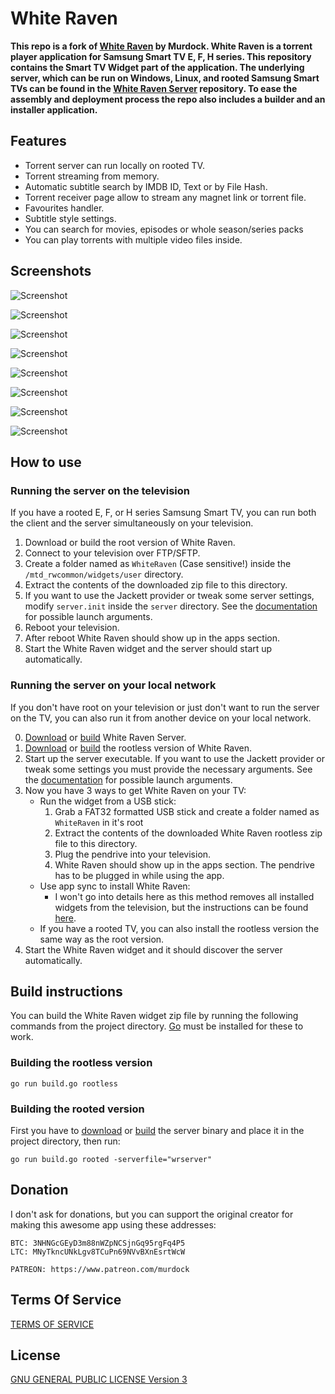 # White Raven

**This repo is a fork of [White Raven](https://github.com/silentmurdock/whiteraven) by Murdock. White Raven is a torrent player application for Samsung Smart TV E, F, H series. This repository contains the Smart TV Widget part of the application. The underlying server, which can be run on Windows, Linux, and rooted Samsung Smart TVs can be found in the [White Raven Server](https://github.com/nyakaspeter/White-Raven-Server) repository. To ease the assembly and deployment process the repo also includes a builder and an installer application.**

## Features

- Torrent server can run locally on rooted TV.
- Torrent streaming from memory.
- Automatic subtitle search by IMDB ID, Text or by File Hash.
- Torrent receiver page allow to stream any magnet link or torrent file.
- Favourites handler.
- Subtitle style settings.
- You can search for movies, episodes or whole season/series packs
- You can play torrents with multiple video files inside.

## Screenshots

![Screenshot](https://camo.githubusercontent.com/5685604ee5dc9b71d25c417e2b9eb4bdbce62292853616af1e1727ba68672db9/68747470733a2f2f692e6962622e636f2f7234673451346a2f747673686f77732e6a7067)

![Screenshot](https://camo.githubusercontent.com/ebcae33f28aa5d66416fd6642ed1111baeaafcd07c41ae2d89a75cd752267a69/68747470733a2f2f692e6962622e636f2f316e4e524374422f696e747673686f772e6a7067)

![Screenshot](https://camo.githubusercontent.com/b0cc589071750fd810e06467b31b9d3d15d152203993a2cb995469cfee6f3e4e/68747470733a2f2f692e6962622e636f2f6638624d5768362f747673686f777375627469746c652e6a7067)

![Screenshot](https://camo.githubusercontent.com/1515d18a46aeed1af351c1469c7b09da4838cb65d45438b0d2fe15a011277d61/68747470733a2f2f692e6962622e636f2f50574e5a7632432f6d6f766965732e6a7067)

![Screenshot](https://camo.githubusercontent.com/c96f920145ba15b4a248f0cad82c04aa55a4aafba6b5efc67ecd730c45225b47/68747470733a2f2f692e6962622e636f2f5a534c583243682f686f7374736d656e752e6a7067)

![Screenshot](https://camo.githubusercontent.com/8e4e07f5a3563f27b5259214be53fdefef5291460b8426d8404408fb5a6d1558/68747470733a2f2f692e6962622e636f2f32644c786a56662f696e646f776e6c6f6164322e6a7067)

![Screenshot](https://camo.githubusercontent.com/9331e8ded6b2914226f9da722cc2b9f7a7b07823468ae3cecd7953b786c61db3/68747470733a2f2f692e6962622e636f2f52516d764b51792f6d6f7669657375627469746c652e6a7067)

![Screenshot](https://camo.githubusercontent.com/3cc130756ebb28b2f934c412a28b98d5e59cb4f94760a6c4324e895a024231f9/68747470733a2f2f692e6962622e636f2f6e3150363350372f696e73657474696e67732e6a7067)

## How to use

### Running the server on the television

If you have a rooted E, F, or H series Samsung Smart TV, you can run both the client and the server simultaneously on your television.

1. Download or build the root version of White Raven.
2. Connect to your television over FTP/SFTP.
3. Create a folder named as `WhiteRaven` (Case sensitive!) inside the `/mtd_rwcommon/widgets/user` directory.
4. Extract the contents of the downloaded zip file to this directory.
5. If you want to use the Jackett provider or tweak some server settings, modify `server.init` inside the `server` directory. See the [documentation](https://github.com/nyakaspeter/White-Raven-Server/blob/master/README.md) for possible launch arguments.
6. Reboot your television.
7. After reboot White Raven should show up in the apps section.
8. Start the White Raven widget and the server should start up automatically.

### Running the server on your local network

If you don't have root on your television or just don't want to run the server on the TV, you can also run it from another device on your local network.

0. [Download](https://github.com/nyakaspeter/White-Raven-Server/releases) or [build](https://github.com/nyakaspeter/White-Raven-Server#build-instructions) White Raven Server.
1. [Download](https://github.com/nyakaspeter/whiteraven/releases) or [build](https://github.com/nyakaspeter/whiteraven#build-instructions) the rootless version of White Raven.
2. Start up the server executable. If you want to use the Jackett provider or tweak some settings you must provide the necessary arguments. See the [documentation](https://github.com/nyakaspeter/White-Raven-Server/blob/master/README.md) for possible launch arguments.
3. Now you have 3 ways to get White Raven on your TV:
   - Run the widget from a USB stick:
      1. Grab a FAT32 formatted USB stick and create a folder named as `WhiteRaven` in it's root
      2. Extract the contents of the downloaded White Raven rootless zip file to this directory.
      3. Plug the pendrive into your television.
      4. White Raven should show up in the apps section. The pendrive has to be plugged in while using the app.
   - Use app sync to install White Raven:
      - I won't go into details here as this method removes all installed widgets from the television, but the instructions can be found [here](https://github.com/silentmurdock/whiteraven#install-with-application-synchronization).
   - If you have a rooted TV, you can also install the rootless version the same way as the root version. 
4. Start the White Raven widget and it should discover the server automatically.

## Build instructions

You can build the White Raven widget zip file by running the following commands from the project directory. [Go](https://golang.org/) must be installed for these to work.

### Building the rootless version

```
go run build.go rootless
```

### Building the rooted version

First you have to [download](https://github.com/nyakaspeter/White-Raven-Server/releases) or [build](https://github.com/nyakaspeter/White-Raven-Server#build-instructions) the server binary and place it in the project directory, then run:
```
go run build.go rooted -serverfile="wrserver"
```

## Donation
I don't ask for donations, but you can support the original creator for making this awesome app using these addresses:
```
BTC: 3NHNGcGEyD3m88nWZpNCSjnGq95rgFq4P5
LTC: MNyTkncUNkLgv8TCuPn69NVvBXnEsrtWcW
```
```
PATREON: https://www.patreon.com/murdock
```

## Terms Of Service
[TERMS OF SERVICE](TOS)

## License
[GNU GENERAL PUBLIC LICENSE Version 3](LICENSE)